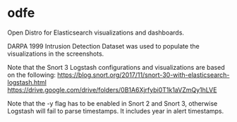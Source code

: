 # odfe
Open Distro for Elasticsearch visualizations and dashboards.

DARPA 1999 Intrusion Detection Dataset was used to populate the visualizations in the screenshots. 

Note that the Snort 3 Logstash configurations and visualizations are based on the following:
https://blog.snort.org/2017/11/snort-30-with-elasticsearch-logstash.html
https://drive.google.com/drive/folders/0B1A6Xjrfybi0T1k1aVZmQy1hLVE

Note that the -y flag has to be enabled in Snort 2 and Snort 3, otherwise Logstash will fail to parse timestamps. It includes year in alert timestamps.
